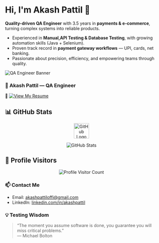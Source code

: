 # Hi, I'm Akash Pattil 👋

**Quality-driven QA Engineer** with 3.5 years in **payments & e-commerce**, turning complex systems into reliable products.

- Experienced in **Manual,API Testing & Database Testing**, with growing automation skills (Java + Selenium).
- Proven track record in **payment gateway workflows** — UPI, cards, net banking.
- Passionate about precision, efficiency, and empowering teams through quality.
  
![QA Engineer Banner](https://your-image-link.com/banner.gif)
### 💼 Akash Pattil — QA Engineer  
📄 [![View My Resume](https://img.shields.io/badge/View%20My%20Resume-Click%20Here-blue?style=for-the-badge&logo=github)](https://github.com/Akash4200AP/PersonalDoc/blob/master/AkashPattil_QAEngineer_Resume_2025.pdf)

## 📊 GitHub Stats

<p align="center">
  <img src="https://github.githubassets.com/images/modules/logos_page/GitHub-Mark.png" alt="GitHub Logo" width="50" />
</p>

<p align="center">
  <img src="https://github-readme-stats.vercel.app/api?username=Akash4200AP&show_icons=true&theme=vue" alt="GitHub Stats" />
</p>

## 👀 Profile Visitors

<p align="center">
  <img src="https://profile-counter.glitch.me/akashpattil/count.svg" alt="Profile Visitor Count" />
</p>

### 📫 Contact Me
- Email: akashpattiloffi@gmail.com
- LinkedIn: [linkedin.com/in/akashpattil](https://www.linkedin.com/in/akashpattil)

### 💡 Testing Wisdom
> “The moment you assume software is done, you guarantee you will miss critical problems.”  
> — Michael Bolton
